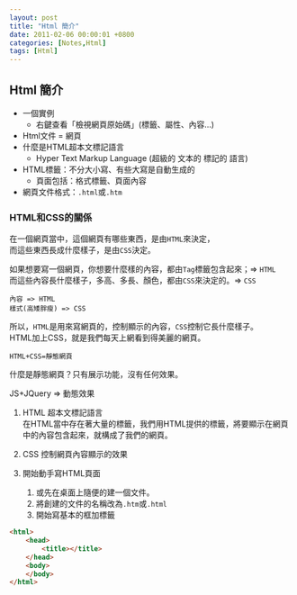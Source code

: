 ```yaml
---
layout: post
title: "Html 簡介"
date: 2011-02-06 00:00:01 +0800
categories: [Notes,Html]
tags: [Html]
---
```


## Html 簡介
- 一個實例
    - 右鍵查看「檢視網頁原始碼」(標籤、屬性、內容…)
- Html文件 = 網頁
- 什麼是HTML超本文標記語言
    - Hyper Text Markup Language (超級的 文本的 標記的 語言)
- HTML標籤：不分大小寫、有些大寫是自動生成的
    - 頁面包括：格式標籤、頁面內容
- 網頁文件格式：`.html`或`.htm`

### HTML和CSS的關係 
在一個網頁當中，這個網頁有哪些東西，是由`HTML`來決定，  
而這些東西長成什麼樣子，是由`CSS`決定。
    
如果想要寫一個網頁，你想要什麼樣的內容，都由`Tag`標籤包含起來；=> `HTML`  
而這些內容長什麼樣子，多高、多長、顏色，都由`CSS`來決定的。=> `CSS`

```
內容 => HTML  
樣式(高矮胖瘦) => CSS
```

所以，`HTML`是用來寫網頁的，控制顯示的內容，`CSS`控制它長什麼樣子。  
HTML加上CSS，就是我們每天上網看到得美麗的網頁。    

```
HTML+CSS=靜態網頁
```
什麼是靜態網頁？只有展示功能，沒有任何效果。

JS+JQuery => 動態效果
    

1. HTML
超本文標記語言    
在HTML當中存在著大量的標籤，我們用HTML提供的標籤，將要顯示在網頁中的內容包含起來，就構成了我們的網頁。    

2. CSS
控制網頁內容顯示的效果

3. 開始動手寫HTML頁面
    1. 或先在桌面上隨便的建一個文件。
    2. 將創建的文件的名稱改為`.htm`或`.html`
    3. 開始寫基本的框加標籤
  
```html
<html>
	<head>
		<title></title>
	</head>
	<body>
	</body>
</html>
```
